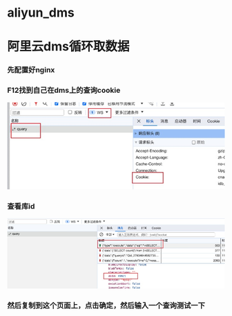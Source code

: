# aliyun_dms
# 阿里云dms循环取数据

### 先配置好nginx

### F12找到自己在dms上的查询cookie

![查看cookie](https://github.com/cc2415/aliyun_dms/blob/main/Snipaste_2024-02-26_11-33-17.jpg)
### 查看库id
![查看库id](https://github.com/cc2415/aliyun_dms/blob/main/img_2.jpg)
### 然后复制到这个页面上，点击确定，然后输入一个查询测试一下

